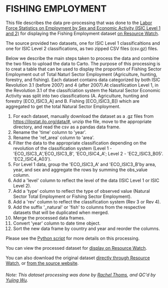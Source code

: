 # FISHING EMPLOYMENT
This file describes the data pre-processing that was done to the [Labor Force Statistics on Employment by Sex and Economic Activity (ISIC Level 1 and 2)](https://ilostat.ilo.org/data/#) for displaying the Fishing Employment dataset [on Resource Watch](LINK).

The source provided two datasets, one for ISIC Level 1 classificaltions and one for ISIC Level 2 classifications, as two zipped CSV files (csv.gz) files.

Below we describe the main steps taken to process the data and combine the two files to upload the data to Carto. The purpose of this processing is to creat a table that can be used to display the proportion of Fishing Sector Employment out of Total Naturl Sector Employment (Agriculture, hunting, forestry, and fishing).  Each dataset contains data categorized by both ISIC Revolution 3.1 (before 2007) and 4 (after 2007).At classfiication Level 1, in the Revolution 3.1 of the classifciation system the Natural Sector Economic Activity was split into two classifications (A. Agriculture, hunting and forestry [ECO_ISIC3_A] and B. Fishing [ECO_ISIC3_B]) which are aggregated to get the total Natural Sector Employment.


1. For each dataset, manually download the dataset as a .gz files from https://ilostat.ilo.org/data/#, unzip the file, move to the appropriate directory, and read the csv as a pandas data frame.
2. Rename the 'time' column to 'year'.
3. Rename the 'ref_area' column to 'area'.
4. Filter the data to the appropriate classification depending on the revolution of the classification system (Level 1 - 'ECO_ISIC3_A','ECO_ISIC3_B', 'ECO_ISIC4_A'; Level 2 - 'EC2_ISIC3_B05'. 'EC2_ISIC4_A03').
5. For Level 1 data, group the 'ECO_ISIC3_A' and 'ECO_ISIC3_B'by area, year, and sex and aggregate the rows by summing the obs_value column.
6. Add a 'level' column to reflect the level of the data (ISIC Level 1 or ISIC Level 2).
7. Add a 'type' column to reflect the type of observed value (Natural Sector Total Employment or Fishing Sector Employment).
8. Add a 'rev' column to reflect the classification system (Rev 3 or Rev 4).
9. Add the suffix '_natural' or 'fish' to columns from the respective datasets that will be duplicated when merged.
10. Merge the processed data frames. 
11. Convert 'year' column to date time object.
12. Sort the new data frame by country and year and reorder the columns.

Please see the [Python script](https://github.com/resource-watch/data-pre-processing/blob/master/com_037_rw0_fishing_employment/com_037_rw0_fishing_employment_processing.py) for more details on this processing.

You can view the processed dataset for [display on Resource Watch](LINK).

You can also download the original dataset [directly through Resource Watch](https://wri-public-data.s3.amazonaws.com/resourcewatch/com_037_rw0_fishing_employment.zip), or [from the source website](https://ilostat.ilo.org/data/#).

###### Note: This dataset processing was done by [Rachel Thoms](https://www.wri.org/profile/rachel-thoms), and QC'd by [Yujing Wu](https://www.wri.org/profile/Yuging-Wu).

